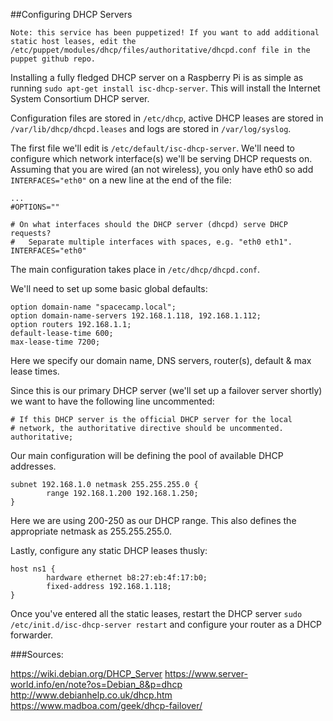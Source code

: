 ##Configuring DHCP Servers

```
Note: this service has been puppetized! If you want to add additional static host leases, edit the /etc/puppet/modules/dhcp/files/authoritative/dhcpd.conf file in the puppet github repo.
```

Installing a fully fledged DHCP server on a Raspberry Pi is as simple as running `sudo apt-get install isc-dhcp-server`. This will install the Internet System Consortium DHCP server.

Configuration files are stored in `/etc/dhcp`, active DHCP leases are stored in `/var/lib/dhcp/dhcpd.leases` and logs are stored in `/var/log/syslog`.

The first file we'll edit is `/etc/default/isc-dhcp-server`. We'll need to configure which network interface(s) we'll be serving DHCP requests on. Assuming that you are wired (an not wireless), you only have eth0 so add `INTERFACES="eth0"` on a new line at the end of the file:

```
...
#OPTIONS=""

# On what interfaces should the DHCP server (dhcpd) serve DHCP requests?
#	Separate multiple interfaces with spaces, e.g. "eth0 eth1".
INTERFACES="eth0"
```

The main configuration takes place in `/etc/dhcp/dhcpd.conf`.

We'll need to set up some basic global defaults:

```
option domain-name "spacecamp.local";
option domain-name-servers 192.168.1.118, 192.168.1.112;
option routers 192.168.1.1;
default-lease-time 600;
max-lease-time 7200;
```

Here we specify our domain name, DNS servers, router(s), default & max lease times. 

Since this is our primary DHCP server (we'll set up a failover server shortly) we want to have the following line uncommented:

```
# If this DHCP server is the official DHCP server for the local
# network, the authoritative directive should be uncommented.
authoritative;
```

Our main configuration will be defining the pool of available DHCP addresses.

```
subnet 192.168.1.0 netmask 255.255.255.0 {
        range 192.168.1.200 192.168.1.250;
}
```

Here we are using 200-250 as our DHCP range. This also defines the appropriate netmask as 255.255.255.0. 

Lastly, configure any static DHCP leases thusly:

```
host ns1 {
        hardware ethernet b8:27:eb:4f:17:b0;
        fixed-address 192.168.1.118;
}
```

Once you've entered all the static leases, restart the DHCP server `sudo /etc/init.d/isc-dhcp-server restart` and configure your router as a DHCP forwarder.



###Sources:

https://wiki.debian.org/DHCP_Server
https://www.server-world.info/en/note?os=Debian_8&p=dhcp
http://www.debianhelp.co.uk/dhcp.htm
https://www.madboa.com/geek/dhcp-failover/